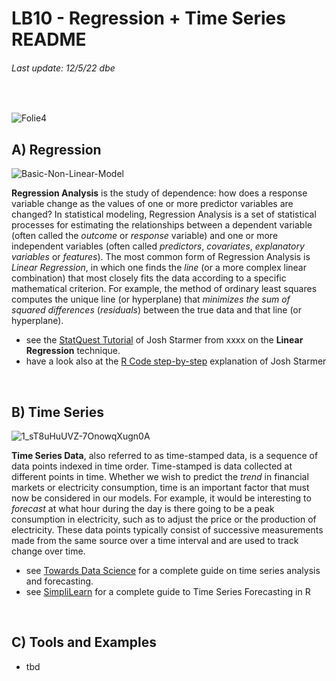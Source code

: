 # LB10 - Regression + Time Series README
###### Last update: 12/5/22 dbe
</br>

![Folie4](https://user-images.githubusercontent.com/52699611/168085602-800c1f8a-1771-4bf1-a588-448af5cee539.PNG)


## A) Regression

![Basic-Non-Linear-Model](https://user-images.githubusercontent.com/52699611/168087475-9a8e1ad8-0e86-457d-86f1-6d7fa7abbb6b.jpg)


**Regression Analysis** is the study of dependence: how does a response variable change as the values of one or more predictor variables are changed? In statistical modeling, Regression Analysis is a set of statistical processes for estimating the relationships between a dependent variable (often called the *outcome* or *response* variable) and one or more independent variables (often called *predictors*, *covariates*, *explanatory variables* or *features*). The most common form of Regression Analysis is *Linear Regression*, in which one finds the *line* (or a more complex linear combination) that most closely fits the data according to a specific mathematical criterion. For example, the method of ordinary least squares computes the unique line (or hyperplane) that *minimizes the sum of squared differences* (*residuals*) between the true data and that line (or hyperplane).

* see the [StatQuest Tutorial](https://youtu.be/nk2CQITm_eo) of Josh Starmer from xxxx on the **Linear Regression** technique. 
* have a look also at the [R Code step-by-step](https://youtu.be/u1cc1r_Y7M0) explanation of Josh Starmer    
</br>


## B) Time Series

![1_sT8uHuUVZ-7OnowqXugn0A](https://user-images.githubusercontent.com/52699611/168086108-6b1e8fb9-77e6-4832-acfc-49d99a575356.png)


**Time Series Data**, also referred to as time-stamped data, is a sequence of data points indexed in time order. Time-stamped is data collected at different points in time. Whether we wish to predict the *trend* in financial markets or electricity consumption, time is an important factor that must now be considered in our models. For example, it would be interesting to *forecast* at what hour during the day is there going to be a peak consumption in electricity, such as to adjust the price or the production of electricity. These data points typically consist of successive measurements made from the same source over a time interval and are used to track change over time.

* see [Towards Data Science](https://towardsdatascience.com/the-complete-guide-to-time-series-analysis-and-forecasting-70d476bfe775) for a complete guide on time series analysis and forecasting.   
* see [SimpliLearn](https://www.simplilearn.com/tutorials/data-science-tutorial/time-series-forecasting-in-r) for a complete guide to Time Series Forecasting in R
</br>



## C) Tools and Examples  

* tbd


